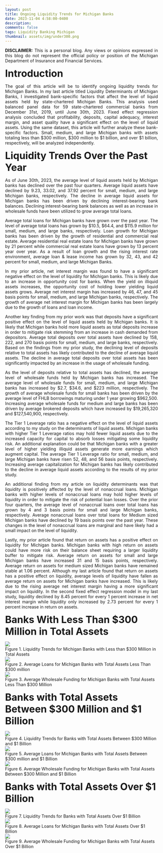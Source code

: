 ```yaml
---
layout: post
title: Ongoing Liquidity Trends for Michigan Banks
date: 2023-11-04 4:58:00-0400
description: 
comments: false
tags: Liquidity Banking Michigan
thumbnail: assets/img/under300.png
---
```



<p align="justify"><b>DISCLAIMER:</b> This is a personal blog.  Any views or opinions expressed in this blog do not represent the official policy or position of the Michigan Department of Insurance and Financial Services.   </p>


<p style="text-align: left;"><font size="+3"><b>Introduction</b></font></p>

<p align="justify">
The goal of this article will be to identify ongoing liquidity trends for Michigan Banks.  In my last article titled Liquidity Determinants of Michigan Banks, I investigated bank-specific factors that affect the level of liquid assets held by state-chartered Michigan Banks.  This analysis used balanced panel data for 59 state-chartered commercial banks from December 31st, 2019, until June 30th, 2023.  Fixed effect regression analysis concluded that profitability, deposits, capital adequacy, interest margin, and asset quality have a significant effect on the level of liquid assets.  Using the same dataset, this article will further analyze these bank-specific factors.  Small, medium, and large Michigan banks with assets totaling less than $300 million, $300 million to $1 billion, and over $1 billion, respectively, will be analyzed independently. 
</p>


<p style="text-align: left;"><font size="+3"><b>Liquidity Trends Over the Past Year</b></font></p>

<p align="justify">
As of June 30th, 2023, the average level of liquid assets held by Michigan banks has declined over the past four quarters.  Average liquid assets have declined by 9.23, 33.02, and 37.92 percent for small, medium, and large Michigan banks, respectively.  The decline in average liquid assets for Michigan banks has been driven by declining interest-bearing bank balances.  Declining interest-bearing bank balances as well as an increase in wholesale funds have been utilized to grow average total loans. 
</p>

<p align="justify">
Average total loans for Michigan banks have grown over the past year. The level of average total loans has grown by $10.5, $64.4, and $115.9 million for small, medium, and large banks, respectively.  Loan growth for Michigan banks has been driven by the growth of residential and commercial real estate.  Average residential real estate loans for Michigan banks have grown by 21 percent while commercial real estate loans have grown by 13 percent year over year.  As a result of loan growth and the rising interest rate environment, average loan & lease income has grown by 32, 43, and 42 percent for small, medium, and large Michigan Banks. 
</p>

<p align="justify">
In my prior article, net interest margin was found to have a significant negative effect on the level of liquidity for Michigan banks.  This is likely due to an increase in opportunity cost for banks.  When the yield on illiquid assets increases, the opportunity cost of holding lower yielding liquid assets grows.  Average net interest margin has increased by 46, 47, and 45 basis points for small, medium, and large Michigan banks, respectively.  The growth of average net interest margin for Michigan banks has been largely due to the growth of loans and loan income. 
</p>

<p align="justify">
Another key finding from my prior work was that deposits have a significant positive effect on the level of liquid assets held by Michigan banks.  It is likely that Michigan banks hold more liquid assets as total deposits increase in order to mitigate risk stemming from an increase in cash demanded from depositors.  Average total deposits over total assets have declined by 158, 222, and 270 basis points for small, medium, and large banks, respectively.  Based on the findings from my prior study, the declining level of deposits relative to total assets has likely contributed to the decline of average liquid assets.  The decline in average total deposits over total assets has been significantly impacted by an increase in the usage of wholesale funding. 
</p>

<p align="justify">
As the level of deposits relative to total assets has declined, the average level of wholesale funds held by Michigan banks has increased.  The average level of wholesale funds for small, medium, and large Michigan banks has increased by $2.7, $34.6, and $223 million, respectively.  The growth of average wholesale funds for small banks has been driven by the average level of FHLB borrowings maturing under 1 year growing $962,500.  Increasing average wholesale funds for medium and large banks has been driven by average brokered deposits which have increased by $19,265,320 and $127,540,900, respectively.  
</p>

<p align="justify">
The Tier 1 Leverage ratio has a negative effect on the level of liquid assets according to my study on the determinants of liquid assets.  Michigan banks with higher Tier 1 Leverage ratios may hold fewer liquid assets due to the increased capacity for capital to absorb losses mitigating some liquidity risk.  An additional explanation could be that Michigan banks with a greater level of higher yielding illiquid assets generate more earnings which augment capital.  The average Tier 1 Leverage ratio for small, medium, and large Michigan banks have risen 52, 48, and 56 basis points, respectively.  Increasing average capitalization for Michigan banks has likely contributed to the decline in average liquid assets according to the results of my prior study. 
</p>

<p align="justify">
An additional finding from my article on liquidity determinants was that liquidity is positively affected by the level of nonaccrual loans.  Michigan banks with higher levels of nonaccrual loans may hold higher levels of liquidity in order to mitigate the risk of potential loan losses.  Over the prior four quarters, the average level of nonaccrual loans over total loans has grown by 4 and 3 basis points for small and large Michigan banks, respectively.  Average nonaccrual loans over total loans for Medium sized Michigan banks have declined by 19 basis points over the past year.  These changes in the level of nonaccrual loans are marginal and have likely had a small impact on the level of liquidity. 
</p>

<p align="justify">
Lastly, my prior article found that return on assets has a positive effect on liquidity for Michigan banks.  Michigan banks with high return on assets could have more risk on their balance sheet requiring a larger liquidity buffer to mitigate risk.  Average return on assets for small and large Michigan banks have increased 31 and 15 basis points, respectively.  Average return on assets for medium sized Michigan banks have remained stable at 1.06 percent.  Although my last article found that return on assets has a positive effect on liquidity, average levels of liquidity have fallen as average return on assets for Michigan banks have increased.  This is likely due to the rising average net interest margin having a more significant impact on liquidity.  In the second fixed effect regression model in my last study, liquidity declined by 8.45 percent for every 1 percent increase in net interest margin while liquidity only increased by 2.73 percent for every 1 percent increase in return on assets.
</p>



<p style="text-align: left;"><font size="+3"><b>Banks With Less Than $300 Million in Total Assets
</b></font></p>


<div class="img">
    <img class="col three" src="{{ site.baseurl }}/assets/img/under300.png">
</div>
Figure 1. Liquidity Trends for Michigan Banks with Less than $300 Million in Total Assets
<br />


<div class="img">
    <img class="col three" src="{{ site.baseurl }}/assets/img/TLunder300.png">
</div>
Figure 2.  Average Loans for Michigan Banks with Total Assets Less Than $300 million
<br />

<div class="img">
    <img class="col three" src="{{ site.baseurl }}/assets/img/WFunder300.png">
</div>
Figure 3.  Average Wholesale Funding for Michigan Banks with Total Assets Less Than $300 Million
<br />


<p style="text-align: left;"><font size="+3"><b>Banks with Total Assets Between $300 Million and $1 Billion</b></font></p>


<div class="img">
    <img class="col three" src="{{ site.baseurl }}/assets/img/300_1b.png">
</div>
Figure 4. Liquidity Trends for Banks with Total Assets Between $300 Million and $1 Billion
<br />

<div class="img">
    <img class="col three" src="{{ site.baseurl }}/assets/img/TL300_1b.png">
</div>
Figure 5.  Average Loans for Michigan Banks with Total Assets Between $300 million and $1 Billion
<br />

<div class="img">
    <img class="col three" src="{{ site.baseurl }}/assets/img/WF300_1b.png">
</div>
Figure 6.  Average Wholesale Funding for Michigan Banks with Total Assets Between $300 Million and $1 Billion
<br />

<p style="text-align: left;"><font size="+3"><b>Banks with Total Assets Over $1 Billion</b></font></p>


<div class="img">
    <img class="col three" src="{{ site.baseurl }}/assets/img/over1b.png">
</div>
Figure 7. Liquidity Trends for Banks with Total Assets Over $1 Billion
<br />

<div class="img">
    <img class="col three" src="{{ site.baseurl }}/assets/img/TLOver_1b.png">
</div>
Figure 8.  Average Loans for Michigan Banks with Total Assets Over $1 Billion
<br />

<div class="img">
    <img class="col three" src="{{ site.baseurl }}/assets/img/WFover_1b.png">
</div>
Figure 9.  Average Wholesale Funding for Michigan Banks with Total Assets Over $1 Billion
<br />